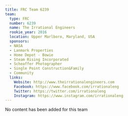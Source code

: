 ```yaml
---
title: FRC Team 6239
team:
  type: FRC
  number: 6239
  name: The Irrational Engineers
  rookie_year: 2016
  location: Upper Marlboro, Maryland, USA
  sponsors:
  - NASA
  - Lanmark Properties
  - Home Depot - Bowie
  - Steam Rising Incorporated
  - Scheaffer Photographer
  - Single Point Construction&Family
  - Community
  links:
    Website: http://www.theirrationalengineers.com
    Facebook: https://www.facebook.com/irrationaleng
    Twitter: https://twitter.com/irrationaleng
    Instagram: https://www.instagram.com/irrationaleng
---
```


No content has been added for this team